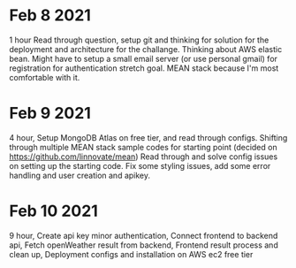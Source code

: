 # Feb 8 2021
1 hour 
Read through question, setup git and thinking for solution for the deployment and architecture for the challange.
Thinking about AWS elastic bean. Might have to setup a small email server (or use personal gmail) for registration for authentication stretch goal. MEAN stack because I'm most comfortable with it.

# Feb 9 2021
4 hour,
Setup MongoDB Atlas on free tier, and read through configs.
Shifting through multiple MEAN stack sample codes for starting point (decided on https://github.com/linnovate/mean)
Read through and solve config issues on setting up the starting code.
Fix some styling issues, add some error handling and user creation and apikey.

# Feb 10 2021
9 hour,
Create api key minor authentication,
Connect frontend to backend api,
Fetch openWeather result from backend,
Frontend result process and clean up,
Deployment configs and installation on AWS ec2 free tier